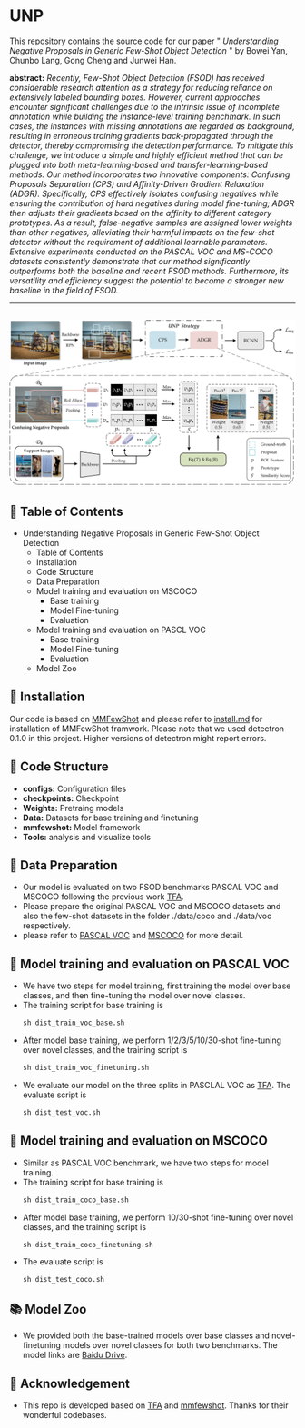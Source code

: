 # UNP
This repository contains the source code for our paper " *Understanding Negative Proposals in Generic Few-Shot Object Detection* " by Bowei Yan, Chunbo Lang, Gong Cheng and Junwei Han.

**abstract:** *Recently, Few-Shot Object Detection (FSOD) has received considerable research attention as a strategy for reducing reliance on extensively labeled bounding boxes. However, current approaches encounter significant challenges due to the intrinsic issue of incomplete annotation while building the instance-level training benchmark. In such cases, the instances with missing annotations are regarded as background, resulting in erroneous training gradients back-propagated through the detector, thereby compromising the detection performance. To mitigate this challenge, we introduce a simple and highly efficient method that can be plugged into both meta-learning-based and transfer-learning-based methods. Our method incorporates two innovative components: Confusing Proposals Separation (CPS) and Affinity-Driven Gradient Relaxation (ADGR). Specifically, CPS effectively isolates confusing negatives while ensuring the contribution of hard negatives during model fine-tuning; ADGR then adjusts their gradients based on the affinity to different category prototypes. As a result, false-negative samples are assigned lower weights than other negatives, alleviating their harmful impacts on the few-shot detector without the requirement of additional learnable parameters. Extensive experiments conducted on the PASCAL VOC and MS-COCO datasets consistently demonstrate that our method significantly outperforms both the baseline and recent FSOD methods. Furthermore, its versatility and efficiency suggest the potential to become a stronger new baseline in the field of FSOD.*

---
![Image text](https://github.com/Ybowei/UNP/blob/main/picture/method.jpg)
---


## 📑 Table of Contents

* Understanding Negative Proposals in Generic Few-Shot Object Detection
  * Table of Contents
  * Installation
  * Code Structure
  * Data Preparation
  * Model training and evaluation on MSCOCO
    * Base training
    * Model Fine-tuning
    * Evaluation
  * Model training and evaluation on PASCL VOC
    * Base training
    * Model Fine-tuning
    * Evaluation
  * Model Zoo


## 🧩 Installation

Our code is based on [MMFewShot](https://github.com/open-mmlab/mmfewshot/tree/main) and please refer to [install.md](https://github.com/open-mmlab/mmfewshot/blob/main/docs/en/install.md) for installation of MMFewShot framwork. 
Please note that we used detectron 0.1.0 in this project. Higher versions of detectron might report errors.


## 🏰 Code Structure

* **configs:** Configuration files
* **checkpoints:** Checkpoint
* **Weights:** Pretraing models
* **Data:** Datasets for base training and finetuning
* **mmfewshot:** Model framework
* **Tools:** analysis and visualize tools

## 💾 Data Preparation

* Our model is evaluated on two FSOD benchmarks PASCAL VOC and MSCOCO following the previous work [TFA](https://github.com/ucbdrive/few-shot-object-detection).
* Please prepare the original PASCAL VOC and MSCOCO datasets and also the few-shot datasets in the folder ./data/coco and ./data/voc respectively.
* please refer to [PASCAL VOC](https://github.com/Ybowei/UNP/blob/main/data/voc/README.md) and [MSCOCO](https://github.com/Ybowei/UNP/blob/main/data/coco/README.md) for more detail.

## 📖 Model training and evaluation on PASCAL VOC

* We have two steps for model training, first training the model over base classes, and then fine-tuning the model over novel classes.
* The training script for base training is
  ```Python
  sh dist_train_voc_base.sh

 * After model base training, we perform 1/2/3/5/10/30-shot fine-tuning over novel classes, and the training script is
   ```Python
   sh dist_train_voc_finetuning.sh

 * We evaluate our model on the three splits in PASCLAL VOC as [TFA](https://github.com/ucbdrive/few-shot-object-detection). The evaluate script is
   ```Python
   sh dist_test_voc.sh

 ## 📖 Model training and evaluation on MSCOCO

* Similar as PASCAL VOC benchmark, we have two steps for model training.
* The training script for base training is
  ```Python
  sh dist_train_coco_base.sh

 * After model base training, we perform 10/30-shot fine-tuning over novel classes, and the training script is
   ```Python
   sh dist_train_coco_finetuning.sh

 * The evaluate script is
   ```Python
   sh dist_test_coco.sh

 ## 📚 Model Zoo
* We provided both the base-trained models over base classes and novel-finetuning models over novel classes for both two benchmarks. The model links are [Baidu Drive]().

 ## 👏 Acknowledgement
* This repo is developed based on [TFA](https://github.com/ucbdrive/few-shot-object-detection) and [mmfewshot](https://github.com/open-mmlab/mmfewshot/tree/main). Thanks for their wonderful codebases.
